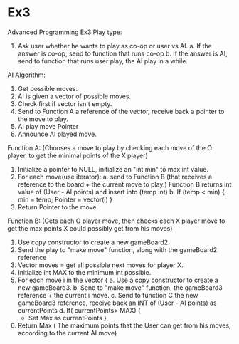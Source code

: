# Ex3
Advanced Programming Ex3
Play type:
1. Ask user whether he wants to play as co-op or user vs AI.
  a. If the answer is co-op, send to function that runs co-op
  b. If the answer is AI, send to function that runs user play, the AI play in a while.

AI Algorithm:
  1. Get possible moves.
  2. AI is given a vector of possible moves.
  3. Check first if vector isn't empty.
  4. Send to Function A a reference of the vector, receive back a pointer to the move to play.
  5. AI play move Pointer
  6. Announce AI played move.
  
  
Function A: (Chooses a move to play by checking each move of the O player, to get the minimal points of the X player)
  1. Initialize a pointer to NULL, initialize an "int min" to max int value.
  2. For each move(use iterator):
    a. send to Function B (that receives a reference to the board + the current move to play.)
    Function B returns int value of (User - AI points) and insert into (temp int)
    b. If (temp < min) {
      min = temp;
      Pointer = vector(i)
      }
  3. Return Pointer to the move.
  
  
Function B: (Gets each O player move, then checks each X player move to get the max points X could possibly get from his moves)
  1. Use copy constructor to create a new gameBoard2.
  2. Send the play to "make move" function, along with the gameBoard2 reference
  3. Vector moves = get all possible next moves for player X.
  4. Initialize int MAX to the minimum int possible.
  5. For each move i in the vector {
    a. Use a copy constructor to create a new gameBoard3.
    b. Send to "make move" function, the gameBoard3 reference + the current i move.
    c. Send to function C the new gameBoard3 reference, receive back an INT of (User - AI points) as currentPoints
    d. If( currentPoints> MAX) {
       - Set Max as currentPoints
       }
  6. Return Max  ( The maximum points that the User can get from his moves, according to the current AI move)
 
    
